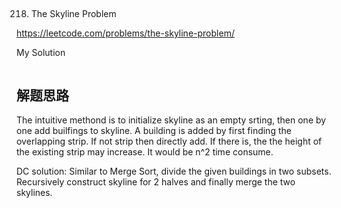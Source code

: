 ## 
218. The Skyline Problem

https://leetcode.com/problems/the-skyline-problem/

My Solution

```python

```
## 解题思路

The intuitive methond is to initialize skyline as an empty srting, then one by one add builfings to skyline. A building is added by first finding
the overlapping strip. If not strip then directly add. If there is, the the height of the  existing strip may increase. It would be n^2 time consume.

DC solution: Similar to Merge Sort, divide the given buildings in two subsets. Recursively construct skyline for 2 halves and finally merge the two
skylines.

 

